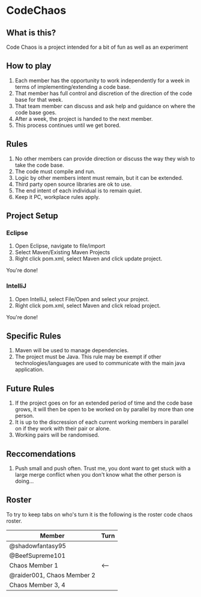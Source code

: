 # CodeChaos

## What is this?

Code Chaos is a project intended for a bit of fun as well as an experiment

## How to play

1. Each member has the opportunity to work independently for a week in terms of implementing/extending a code base.
2. That member has full control and discretion of the direction of the code base for that week.
3. That team member can discuss and ask help and guidance on where the code base goes.
4. After a week, the project is handed to the next member.
5. This process continues until we get bored.

## Rules

1. No other members can provide direction or discuss the way they wish to take the code base.
2. The code must compile and run.
3. Logic by other members intent must remain, but it can be extended.
4. Third party open source libraries are ok to use.
5. The end intent of each individual is to remain quiet.
6. Keep it PC, workplace rules apply.

## Project Setup
### Eclipse
1. Open Eclipse, navigate to file/import
2. Select Maven/Existing Maven Projects
3. Right click pom.xml, select Maven and click update project.

You're done!
### IntelliJ
1. Open IntelliJ, select File/Open and select your project.
2. Right click pom.xml, select Maven and click reload project.

You're done!

## Specific Rules

1. Maven will be used to manage dependencies.
2. The project must be Java. This rule may be exempt if other technologies/languages are used to communicate with the
   main java application.

## Future Rules

1. If the project goes on for an extended period of time and the code base grows, it will then be open to be worked on
   by parallel by more than one person.
2. It is up to the discression of each current working members in parallel on if they work with their pair or alone.
3. Working pairs will be randomised.

## Reccomendations
1. Push small and push often. Trust me, you dont want to get stuck with a large merge conflict when you don't know what the other person is doing...

## Roster
To try to keep tabs on who's turn it is the following is the roster code chaos roster.

| Member                   | Turn  |
|--------------------------|-------|
|@shadowfantasy95          |       |
|@BeefSupreme101           |       |
|Chaos Member 1            | <--   |
|@raider001, Chaos Member 2|       |
|Chaos Member 3, 4         |       |

